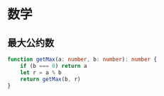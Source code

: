 # 数学

## 最大公约数
```ts
function getMax(a: number, b: number): number {
    if (b === 0) return a
    let r = a % b
    return getMax(b, r)
}
```
